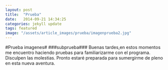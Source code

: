 ```yaml
---
layout: post
title:  "Prueba"
date:   2014-09-21 14:34:25
categories: jekyll update
tags: featured
image: "/assets/article_images/prueba/imagenprueba2.jpg"
---
```


#Prueba imagenes#
###subprueba###
Buenas tardes,en estos momentos me encuentro haciendo pruebas para familiarizarme con el programa.
Disculpen las molestias. Pronto estaré preparada para sumergirme de pleno en esta nueva aventura.
	

